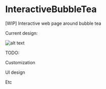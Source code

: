 # InteractiveBubbleTea
[WIP] Interactive web page around bubble tea

Current design: 

![alt text](https://i.imgur.com/0PuNqDx.png)

TODO: 

Customization

UI design

Etc
